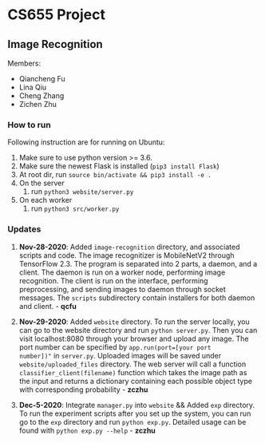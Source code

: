 # CS655 Project
## Image Recognition

Members:
- Qiancheng Fu
- Lina Qiu
- Cheng Zhang
- Zichen Zhu

### How to run

Following instruction are for running on Ubuntu:
1. Make sure to use python version >= 3.6.
2. Make sure the newest Flask is installed (`pip3 install Flask`)
3. At root dir, run `source bin/activate && pip3 install -e .`
4. On the server
    1. run `python3 website/server.py`
5. On each worker
    1. run `python3 src/worker.py`

### Updates

1. **Nov-28-2020**: Added `image-recognition` directory, and associated scripts and code. The image recognitizer is MobileNetV2 through TensorFlow 2.3. The program is separated into 2 parts, a daemon, and a client. The daemon is run on a worker node, performing image recognition. The client is run on the interface, performing preprocessing, and sending images to daemon through socket messages. The `scripts` subdirectory contain installers for both daemon and client. - **qcfu**

2. **Nov-29-2020**: Added `website` directory. To run the server locally, you can go to the website directory and run `python server.py`. Then you can visit localhost:8080 through your browser and upload any image. The port number can be specified by <code>app.run(port=[your port number])"</code> in `server.py`. Uploaded images will be saved under `website/uploaded_files` directory. The web server will call a function <code>classifier\_client(filename)</code> function which takes the image path as the input and returns a dictionary containing each possible object type with corresponding probability - **zczhu**

2. **Dec-5-2020**: Integrate `manager.py` into `website` && Added `exp` directory. To run the experiment scripts after you set up the system, you can run go to the `exp` directory and run `python exp.py`. Detailed usage can be found with `python exp.py --help` - **zczhu**
